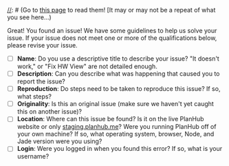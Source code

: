 [//]: # (We have some issue guidelines!)
[//]: # (Go to [this page](https://github.com/PlanHubMe/PlanHub/blob/master/.github/ISSUE_TEMPLATE.md) to read them! [It may or may not be a repeat of what you see here...)

Great! You found an issue!
We have some guidelines to help us solve your issue. If your issue does not meet one or more of the qualifications below, please revise your issue.

- [ ] **Name**: Do you use a descriptive title to describe your issue? "It doesn't work," or "Fix HW View" are not detailed enough.
- [ ] **Description**: Can you describe what was happening that caused you to report the issue?
- [ ] **Reproduction**: Do steps need to be taken to reproduce this issue? If so, what steps?
- [ ] **Originality**: Is this an original issue (make sure we haven't yet caught this on another issue)?
- [ ] **Location**: Where can this issue be found? Is it on the live PlanHub website or only [staging.planhub.me](http://staging.planhub.me)? Were you running PlanHub off of your own machine? If so, what operating system, browser, Node, and Jade version were you using?
- [ ] **Login**: Were you logged in when you found this error? If so, what is your username?
